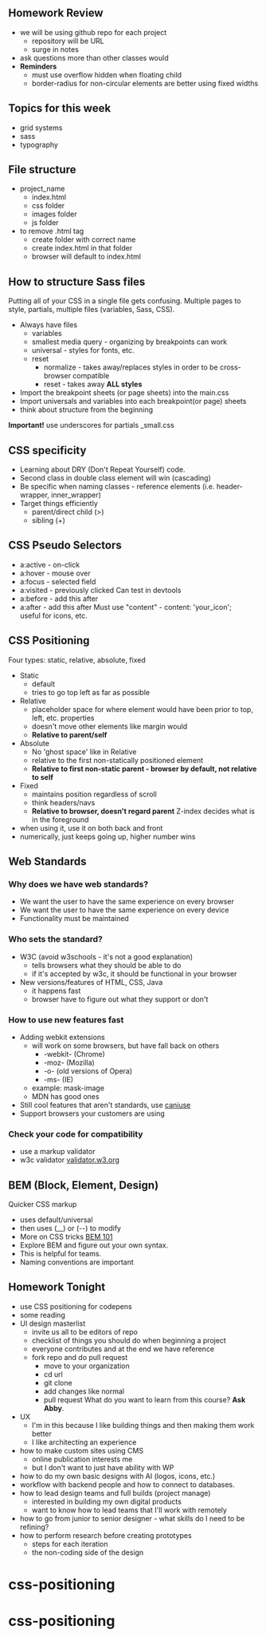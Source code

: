 ## Homework Review
- we will be using github repo for each project
    + repository will be URL
    + surge in notes
- ask questions more than other classes would
- **Reminders**
    + must use overflow hidden when floating child
    + border-radius for non-circular elements are better using fixed widths

## Topics for this week
- grid systems
- sass
- typography

## File structure
- project_name
    + index.html
    + css folder
    + images folder
    + js folder
- to remove .html tag
    + create folder with correct name
    + create index.html in that folder
    + browser will default to index.html

## How to structure Sass files
Putting all of your CSS in a single file gets confusing. Multiple pages to style, partials, multiple files (variables, Sass, CSS).
- Always have files
    + variables
    + smallest media query - organizing by breakpoints can work
    + universal - styles for fonts, etc.
    + reset
        * normalize - takes away/replaces styles in order to be cross-browser compatible
        * reset - takes away **ALL styles**
- Import the breakpoint sheets (or page sheets) into the main.css
- Import universals and variables into each breakpoint(or page) sheets
- think about structure from the beginning

**Important!** use underscores for partials _small.css

## CSS specificity
- Learning about DRY (Don't Repeat Yourself) code.
- Second class in double class element will win (cascading)
- Be specific when naming classes - reference elements (i.e. header-wrapper, inner_wrapper)
- Target things efficiently
    + parent/direct child (>)
    + sibling (+)

## CSS Pseudo Selectors
- a:active - on-click
- a:hover - mouse over
- a:focus - selected field
- a:visited - previously clicked
Can test in devtools
- a:before - add this after
- a:after - add this after
Must use "content" - content: 'your_icon';  
useful for icons, etc.

## CSS Positioning
Four types: static, relative, absolute, fixed
- Static
    + default
    + tries to go top left as far as possible
- Relative
    + placeholder space for where element would have been prior to top, left, etc. properties
    + doesn't move other elements like margin would
    + **Relative to parent/self**
- Absolute
    + No 'ghost space' like in Relative
    + relative to the first non-statically positioned element
    + **Relative to first non-static parent - browser by default, not relative to self**
- Fixed
    + maintains position regardless of scroll
    + think headers/navs
    + **Relative to browser, doesn't regard parent**
Z-index decides what is in the foreground
- when using it, use it on both back and front
- numerically, just keeps going up, higher number wins

## Web Standards
### Why does we have web standards?
- We want the user to have the same experience on every browser
- We want the user to have the same experience on every device
- Functionality must be maintained


### Who sets the standard?
- W3C (avoid w3schools - it's not a good explanation)
    + tells browsers what they should be able to do
    + if it's accepted by w3c, it should be functional in your browser
- New versions/features of HTML, CSS, Java
    + it happens fast
    + browser have to figure out what they support or don't

### How to use new features fast
- Adding webkit extensions
    + will work on some browsers, but have fall back on others
        * -webkit- (Chrome)
        * -moz- (Mozilla)
        * -o- (old versions of Opera)
        * -ms- (IE)
    + example: mask-image
    + MDN has good ones
- Still cool features that aren't standards, use [caniuse](http://caniuse.com)
- Support browsers your customers are using

### Check your code for compatibility
- use a markup validator
- w3c validator [validator.w3.org](http://validator.w3.org)

## BEM (Block, Element, Design)
Quicker CSS markup
- uses default/universal
- then uses (__) or (--) to modify
- More on CSS tricks [BEM 101](http://css-tricks.com/bem-101)
- Explore BEM and figure out your own syntax.
- This is helpful for teams.
- Naming conventions are important

## Homework Tonight
- use CSS positioning for codepens
- some reading
- UI design masterlist
    + invite us all to be editors of repo
    + checklist of things you should do when beginning a project
    + everyone contributes and at the end we have reference
    + fork repo and do pull request
        * move to your organization
        * cd url
        * git clone
        * add changes like normal
        * pull request
What do you want to learn from this course? **Ask Abby**.
- UX
    + I'm in this because I like building things and then making them work better
    + I like architecting an experience
- how to make custom sites using CMS
    + online publication interests me
    + but I don't want to just have ability with WP
- how to do my own basic designs with AI (logos, icons, etc.)
- workflow with backend people and how to connect to databases.
- how to lead design teams and full builds (project manage)
    + interested in building my own digital products
    + want to know how to lead teams that I'll work with remotely
- how to go from junior to senior designer - what skills do I need to be refining?
- how to perform research before creating prototypes
    + steps for each iteration
    + the non-coding side of the design
# css-positioning
# css-positioning
